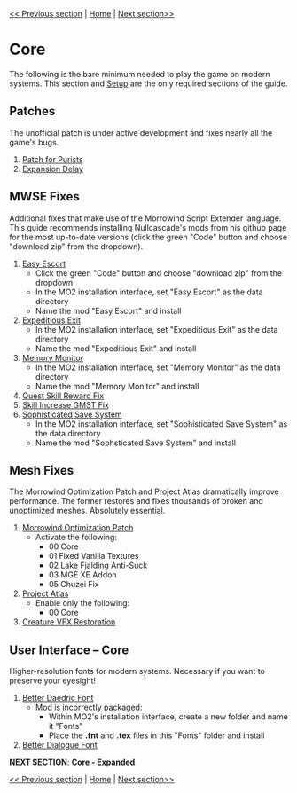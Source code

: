 [<< Previous section](https://github.com/doublemoulinet/Morrowind-Modular-Mod-Guide/blob/master/SETUP.md) | [Home](https://github.com/doublemoulinet/Morrowind-Modular-Mod-Guide) | [Next section>>](https://github.com/doublemoulinet/Morrowind-Modular-Mod-Guide/blob/master/EXPANDEDCORE.md)

# Core
The following is the bare minimum needed to play the game on modern systems. This section and [Setup](https://github.com/doublemoulinet/Morrowind-Modular-Mod-Guide/blob/master/SETUP.md) are the only required sections of the guide.

## Patches
The unofficial patch is under active development and fixes nearly all the game's bugs. 
1. [Patch for Purists](https://www.nexusmods.com/morrowind/mods/45096?)
1. [Expansion Delay](https://www.nexusmods.com/morrowind/mods/47588?)

## MWSE Fixes
Additional fixes that make use of the Morrowind Script Extender language. This guide recommends installing Nullcascade's mods from his github page for the most up-to-date versions (click the green "Code" button and choose "download zip" from the dropdown).
1. [Easy Escort](https://github.com/NullCascade/morrowind-mods)
	- Click the green "Code" button and choose "download zip" from the dropdown
	- In the MO2 installation interface, set "Easy Escort" as the data directory
	- Name the mod "Easy Escort" and install
1. [Expeditious Exit](https://github.com/NullCascade/morrowind-mods)
	- In the MO2 installation interface, set "Expeditious Exit" as the data directory
	- Name the mod "Expeditious Exit" and install
1. [Memory Monitor](https://github.com/NullCascade/morrowind-mods)
	- In the MO2 installation interface, set "Memory Monitor" as the data directory
	- Name the mod "Memory Monitor" and install
1. [Quest Skill Reward Fix](https://www.nexusmods.com/morrowind/mods/48269?)
1. [Skill Increase GMST Fix](https://www.nexusmods.com/morrowind/mods/48029?)
1. [Sophisticated Save System](https://github.com/NullCascade/morrowind-mods)
	- In the MO2 installation interface, set "Sophisticated Save System" as the data directory
	- Name the mod "Sophsticated Save System" and install

## Mesh Fixes
The Morrowind Optimization Patch and Project Atlas dramatically improve performance. The former restores and fixes thousands of broken and unoptimized meshes. Absolutely essential.
1. [Morrowind Optimization Patch](https://www.nexusmods.com/morrowind/mods/45384?)
	- Activate the following:
		- 00 Core
		- 01 Fixed Vanilla Textures
		- 02 Lake Fjalding Anti-Suck
		- 03 MGE XE Addon
		- 05 Chuzei Fix
1. [Project Atlas](https://www.nexusmods.com/morrowind/mods/45399?)
	- Enable only the following:
		- 00 Core
1. [Creature VFX Restoration](https://www.nexusmods.com/morrowind/mods/46194?)	

## User Interface – Core
Higher-resolution fonts for modern systems. Necessary if you want to preserve your eyesight!
1. [Better Daedric Font](https://www.nexusmods.com/morrowind/mods/44540?)
	- Mod is incorrectly packaged: 
		- Within MO2's installation interface, create a new folder and name it "Fonts"
		- Place the **.fnt** and **.tex** files in this "Fonts" folder and install
1. [Better Dialogue Font](https://www.nexusmods.com/morrowind/mods/36873?)


**NEXT SECTION**:
[**Core - Expanded**](https://github.com/doublemoulinet/Morrowind-Modular-Mod-Guide/blob/master/EXPANDEDCORE.md)

[<< Previous section](https://github.com/doublemoulinet/Morrowind-Modular-Mod-Guide/blob/master/SETUP.md) | [Home](https://github.com/doublemoulinet/Morrowind-Modular-Mod-Guide) | [Next section>>](https://github.com/doublemoulinet/Morrowind-Modular-Mod-Guide/blob/master/EXPANDEDCORE.md)